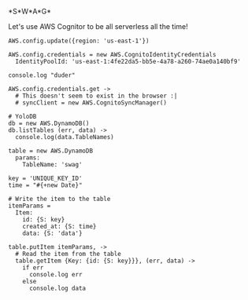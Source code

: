 \*S\*W\*A\*G\*

Let's use AWS Cognitor to be all serverless all the time!

    AWS.config.update({region: 'us-east-1'})

    AWS.config.credentials = new AWS.CognitoIdentityCredentials
      IdentityPoolId: 'us-east-1:4fe22da5-bb5e-4a78-a260-74ae0a140bf9'

    console.log "duder"

    AWS.config.credentials.get ->
      # This doesn't seem to exist in the browser :|
      # syncClient = new AWS.CognitoSyncManager()

    # YoloDB
    db = new AWS.DynamoDB()
    db.listTables (err, data) ->
      console.log(data.TableNames)

    table = new AWS.DynamoDB
      params: 
        TableName: 'swag'

    key = 'UNIQUE_KEY_ID'
    time = "#{+new Date}"

    # Write the item to the table
    itemParams = 
      Item:
        id: {S: key}
        created_at: {S: time}
        data: {S: 'data'}

    table.putItem itemParams, ->
      # Read the item from the table
      table.getItem {Key: {id: {S: key}}}, (err, data) ->
        if err
          console.log err
        else
          console.log data

